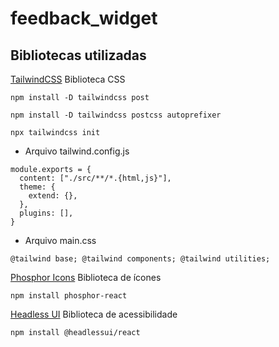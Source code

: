 # feedback_widget

## Bibliotecas utilizadas

[TailwindCSS](https://tailwindcss.com/docs/installation/using-postcss)
Biblioteca CSS

```
npm install -D tailwindcss post

npm install -D tailwindcss postcss autoprefixer

npx tailwindcss init

```

 - Arquivo tailwind.config.js

```
module.exports = {
  content: ["./src/**/*.{html,js}"],
  theme: {
    extend: {},
  },
  plugins: [],
} 
```

 - Arquivo main.css

` @tailwind base;
@tailwind components;
@tailwind utilities; `



[Phosphor Icons](https://phosphoricons.com/)
Biblioteca de ícones

`npm install phosphor-react`

[Headless UI](https://headlessui.dev/react/popover)
Biblioteca de acessibilidade

`npm install @headlessui/react`

